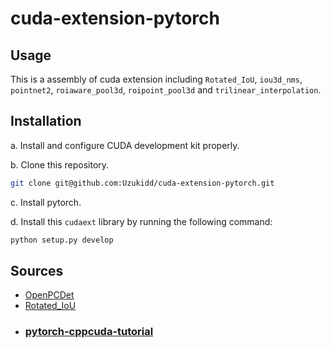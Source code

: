 # cuda-extension-pytorch

## Usage

This is a assembly of cuda extension including `Rotated_IoU`, `iou3d_nms`,  `pointnet2`, `roiaware_pool3d`, `roipoint_pool3d` and  `trilinear_interpolation`.

## Installation

a. Install and configure CUDA development kit properly.

b. Clone this repository.

```bash
git clone git@github.com:Uzukidd/cuda-extension-pytorch.git
```

c. Install pytorch.

d. Install this `cudaext` library by running the following command:

```bash
python setup.py develop
```

## Sources

- [OpenPCDet](https://github.com/open-mmlab/OpenPCDet)
- [Rotated_IoU](https://github.com/lilanxiao/Rotated_IoU)
- ### [pytorch-cppcuda-tutorial](https://github.com/kwea123/pytorch-cppcuda-tutorial)